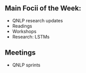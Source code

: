 ## Main Focii of the Week:
- QNLP research updates
- Readings
- Workshops
- Research: LSTMs

## Meetings
- QNLP sprints

